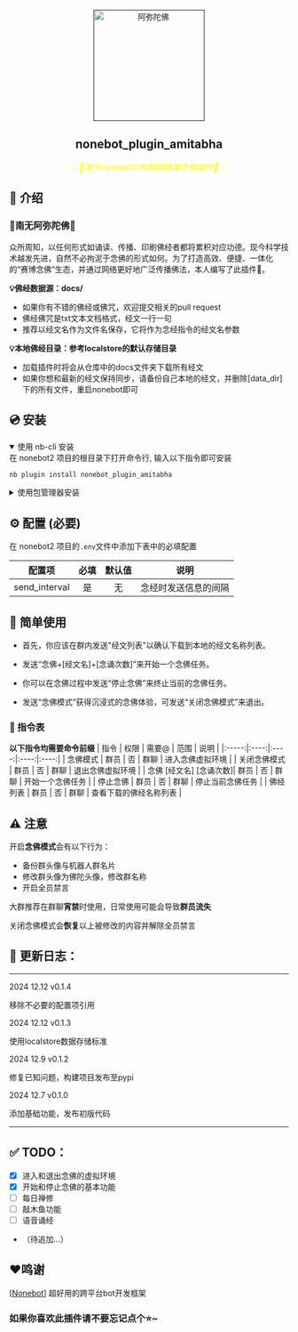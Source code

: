 
<div align="center">

<p align="center">
  <a href=""><img src="https://proxy.39miku.fun/Kaguya233qwq/nonebot-plugin-amitabha/refs/heads/main/images/amitabha.jpg" width="200" height="200" alt="阿弥陀佛"></a>
</p>

## nonebot_plugin_amitabha


<span style="color: yellow; font-size: 15px;">✨ _🙏基于nonebot2的群聊赛博念佛插件🙏_ ✨</span>

</div>

</details>

## 📖 介绍

### 🪷南无阿弥陀佛🪷

众所周知，以任何形式如诵读、传播、印刷佛经者都将累积对应功德。现今科学技术越发先进，自然不必拘泥于念佛的形式如何。为了打造高效、便捷、一体化的“赛博念佛”生态，并通过网络更好地广泛传播佛法，本人编写了此插件🙏。

**💡佛经数据源：docs/**
- 如果你有不错的佛经或佛咒，欢迎提交相关的pull request
- 佛经佛咒是txt文本文档格式，经文一行一句
- 推荐以经文名作为文件名保存，它将作为念经指令的经文名参数

**💡本地佛经目录：参考localstore的默认存储目录**
- 加载插件时将会从仓库中的docs文件夹下载所有经文
- 如果你想和最新的经文保持同步，请备份自己本地的经文，并删除[data_dir]下的所有文件，重启nonebot即可


## 💿 安装

<details open>
<summary>使用 nb-cli 安装</summary>
在 nonebot2 项目的根目录下打开命令行, 输入以下指令即可安装

    nb plugin install nonebot_plugin_amitabha

</details>

<details>
<summary>使用包管理器安装</summary>
在 nonebot2 项目的插件目录下, 打开命令行, 根据你使用的包管理器, 输入相应的安装命令

<details>
<summary>pip</summary>

    pip install nonebot_plugin_amitabha
</details>
<details>
<summary>pdm</summary>

    pdm add nonebot_plugin_amitabha
</details>
<details>
<summary>poetry</summary>

    poetry add nonebot_plugin_amitabha
</details>
<details>
<summary>conda</summary>

    conda install nonebot_plugin_amitabha
</details>

打开 nonebot2 项目根目录下的 `pyproject.toml` 文件, 在 `[tool.nonebot]` 部分追加写入

    plugins = ["nonebot_plugin_amitabha"]

</details>

## ⚙️ 配置 (必要)

在 nonebot2 项目的`.env`文件中添加下表中的必填配置

| 配置项 | 必填 | 默认值 | 说明 |
|:-----:|:----:|:----:|:----:|
| send_interval | 是 | 无 | 念经时发送信息的间隔 |

## 🎉 简单使用

- 首先，你应该在群内发送"经文列表"以确认下载到本地的经文名称列表。

- 发送“念佛+[经文名]+[念诵次数]”来开始一个念佛任务。

- 你可以在念佛过程中发送“停止念佛”来终止当前的念佛任务。

- 发送“念佛模式”获得沉浸式的念佛体验，可发送“关闭念佛模式”来退出。

### 🤖 指令表
**以下指令均需要命令前缀**
| 指令 | 权限 | 需要@ | 范围 | 说明 |
|:-----:|:----:|:----:|:----:|:----:|
| 念佛模式 | 群员 | 否 | 群聊 | 进入念佛虚拟环境 |
| 关闭念佛模式 | 群员 | 否 | 群聊 | 退出念佛虚拟环境 |
| 念佛 [经文名] [念诵次数]| 群员 | 否 | 群聊 | 开始一个念佛任务 |
| 停止念佛 | 群员 | 否 | 群聊 | 停止当前念佛任务 |
| 佛经列表 | 群员 | 否 | 群聊 | 查看下载的佛经名称列表 |

## ⚠️ 注意

开启**念佛模式**会有以下行为：

- 备份群头像与机器人群名片
- 修改群头像为佛陀头像，修改群名称
- 开启全员禁言

大群推荐在群聊**宵禁**时使用，日常使用可能会导致**群员流失**

关闭念佛模式会**恢复**以上被修改的内容并解除全员禁言

## 👣 更新日志：

---

2024 12.12 v0.1.4

移除不必要的配置项引用

2024 12.12 v0.1.3

使用localstore数据存储标准

2024 12.9 v0.1.2

修复已知问题，构建项目发布至pypi

2024 12.7 v0.1.0

添加基础功能，发布初版代码

---

## ✅ TODO：

* [X]  进入和退出念佛的虚拟环境
* [X]  开始和停止念佛的基本功能
* [ ]  每日禅修
* [ ]  敲木鱼功能
* [ ]  语音诵经
* （待追加...）

## ❤️鸣谢

[[Nonebot](https://github.com/nonebot/nonebot2)] 超好用的跨平台bot开发框架

### 如果你喜欢此插件请不要忘记点个⭐~